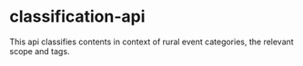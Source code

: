# classification-api

This api classifies contents in context of rural event categories, the relevant scope and tags. 

